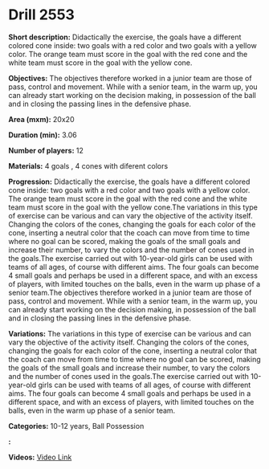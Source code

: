 # Drill 2553

**Short description:**
Didactically the exercise, the goals have a different colored cone inside: two goals with a red color and two goals with a yellow color. The orange team must score in the goal with the red cone and the white team must score in the goal with the yellow cone.

**Objectives:**
The objectives therefore worked in a junior team are those of pass, control and movement. While with a senior team, in the warm up, you can already start working on the decision making, in possession of the ball and in closing the passing lines in the defensive phase.

**Area (mxm):**
20x20

**Duration (min):**
3.06

**Number of players:**
12

**Materials:**
4 goals , 4 cones with diferent colors

**Progression:**
Didactically the exercise, the goals have a different colored cone inside: two goals with a red color and two goals with a yellow color. The orange team must score in the goal with the red cone and the white team must score in the goal with the yellow cone.The variations in this type of exercise can be various and can vary the objective of the activity itself. Changing the colors of the cones, changing the goals for each color of the cone, inserting a neutral color that the coach can move from time to time where no goal can be scored, making the goals of the small goals and increase their number, to vary the colors and the number of cones used in the goals.The exercise carried out with 10-year-old girls can be used with teams of all ages, of course with different aims. The four goals can become 4 small goals and perhaps be used in a different space, and with an excess of players, with limited touches on the balls, even in the warm up phase of a senior team.The objectives therefore worked in a junior team are those of pass, control and movement. While with a senior team, in the warm up, you can already start working on the decision making, in possession of the ball and in closing the passing lines in the defensive phase.

**Variations:**
The variations in this type of exercise can be various and can vary the objective of the activity itself. Changing the colors of the cones, changing the goals for each color of the cone, inserting a neutral color that the coach can move from time to time where no goal can be scored, making the goals of the small goals and increase their number, to vary the colors and the number of cones used in the goals.The exercise carried out with 10-year-old girls can be used with teams of all ages, of course with different aims. The four goals can become 4 small goals and perhaps be used in a different space, and with an excess of players, with limited touches on the balls, even in the warm up phase of a senior team.

**Categories:**
10-12 years, Ball Possession

**:**


**Videos:**
[Video Link](https://www.youtube.com/embed/93mFQjhRMn4)


